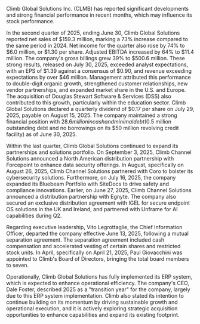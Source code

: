 Climb Global Solutions Inc. (CLMB) has reported significant developments and strong financial performance in recent months, which may influence its stock performance.

In the second quarter of 2025, ending June 30, Climb Global Solutions reported net sales of $159.3 million, marking a 73% increase compared to the same period in 2024. Net income for the quarter also rose by 74% to $6.0 million, or $1.30 per share. Adjusted EBITDA increased by 64% to $11.4 million. The company's gross billings grew 39% to $500.6 million. These strong results, released on July 30, 2025, exceeded analyst expectations, with an EPS of $1.39 against a consensus of $0.90, and revenue exceeding expectations by over $46 million. Management attributed this performance to double-digit organic growth, strengthened customer relationships, new vendor partnerships, and expanded market share in the U.S. and Europe. The acquisition of Douglas Stewart Software & Services (DSS) also contributed to this growth, particularly within the education sector. Climb Global Solutions declared a quarterly dividend of $0.17 per share on July 29, 2025, payable on August 15, 2025. The company maintained a strong financial position with $28.6 million in cash and minimal debt ($0.5 million outstanding debt and no borrowings on its $50 million revolving credit facility) as of June 30, 2025.

Within the last quarter, Climb Global Solutions continued to expand its partnerships and solutions portfolio. On September 3, 2025, Climb Channel Solutions announced a North American distribution partnership with Forcepoint to enhance data security offerings. In August, specifically on August 26, 2025, Climb Channel Solutions partnered with Coro to bolster its cybersecurity solutions. Furthermore, on July 16, 2025, the company expanded its Bluebeam Portfolio with SiteDocs to drive safety and compliance innovations. Earlier, on June 27, 2025, Climb Channel Solutions announced a distribution partnership with Egnyte. The company also secured an exclusive distribution agreement with IGEL for secure endpoint OS solutions in the UK and Ireland, and partnered with Unframe for AI capabilities during Q2.

Regarding executive leadership, Vito Legrottaglie, the Chief Information Officer, departed the company effective June 13, 2025, following a mutual separation agreement. The separation agreement included cash compensation and accelerated vesting of certain shares and restricted stock units. In April, specifically on April 21, 2025, Paul Giovacchini was appointed to Climb's Board of Directors, bringing the total board members to seven.

Operationally, Climb Global Solutions has fully implemented its ERP system, which is expected to enhance operational efficiency. The company's CEO, Dale Foster, described 2025 as a "transition year" for the company, largely due to this ERP system implementation. Climb also stated its intention to continue building on its momentum by driving sustainable growth and operational execution, and it is actively exploring strategic acquisition opportunities to enhance capabilities and expand its existing footprint.